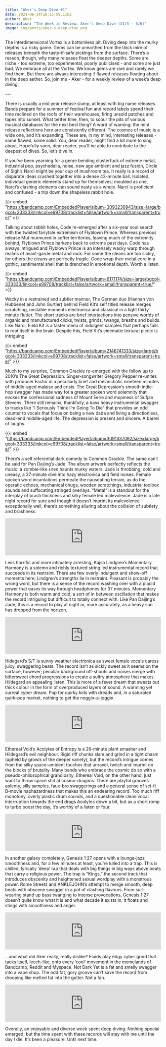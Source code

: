 ```yaml
---
title: "Aker’s Deep Dive #1"
date: 2021-06-14T16:15:59.116Z
author: Aker
description: "The Week in Review: Aker’s Deep Dive (31/5 - 6/6)"
image: img/posts/aker-s-deep-dive.png
---
```

<!--StartFragment-->

The Interdimensional Vortex is a bottomless pit. Diving deep into the murky depths is a risky game. Gems can be unearthed from the thick mire of releases beneath the tasty-if-safe pickings from the surface. There’s a reason, though, why many releases float the deeper depths. Some are niche - too extreme, too experimental, poorly publicised - and some are just bad. We embrace all at the Vortex. We know gems are rare and rarely we find them. But there are always interesting if flawed releases floating about in the deep aether. So, join me - Aker - for a weekly review of a week’s deep diving. <!--more-->

\---

There is usually a mid year release slump, at least with big name releases. Bands prepare for a summer of festival fun and record labels spend their time reclined on the roofs of their warehouses, firing unsold patches and tapes into sunset. What better time, then, to scour the pits of various musical databases for the next best thing? A word of warning: the mini release reflections here are consistently different. The cosmos of music is a wide one, and it’s expanding. These are, in my mind, interesting releases - some flawed, some solid. You, dear reader, might find a lot more to sing about. Hopefully soon, dear reader, you’ll be able to contribute to the deepest of dives. So, let’s dive in. 

If you’ve been yearning for a genre bending clusterfuck of extreme metal, industrial pop, psychedelia, noise, new age ambient and jazz fusion, Circle of Sigh’s Narci might be your cup of mushroom tea. It really is a record of disparate ideas crushed together into a dense 43-minute ball. Isolated, individual generic elements stand up for themselves; moulded as one, Narci’s clashing elements can sound nasty as a whole. Narci is proficient and confused - a trip down the shapeless rabbit hole.

{{< embed "https://bandcamp.com/EmbeddedPlayer/album=3093230943/size=large/bgcol=333333/linkcol=e99708/tracklist=false/artwork=small/transparent=true/" >}}

Talking about rabbit holes, Code re-emerged after a six-year soul search with the twisted fairytale extremism of Flyblown Prince. Whereas previous release Mut murmured in softer territories, leaving much of the extremity behind, Flyblown Prince harkens back to extreme past days. Code has always intrigued and Flyblown Prince is an intensely wacky warp through realms of avant-garde metal and rock. For some the cleans are too sickly, for others the cleans are perfectly fragile. Code wrap their metal core in a gothic, sentimental shell that is drenched in emotional depth. Worth a listen.

{{< embed "https://bandcamp.com/EmbeddedPlayer/album=6171174/size=large/bgcol=333333/linkcol=e99708/tracklist=false/artwork=small/transparent=true/" >}}

Wacky in a restrained and subtler manner, The German duo (Hannah von Hubbenet and John Gurtler) behind Field Kit’s self titled release merges scratching, unstable moments electronica and classical in a tight thirty minute flutter. The short tracks are brief interjections into pensive worlds of organic and manufactured clicks, twists, grinds, twangs, breaths and builds. Like Narci, Field Kit is a taster menu of indulgent samples that perhaps fails to root itself in the brain. Despite this, Field Kit’s cinematic textural picnic is intriguing.

{{< embed "https://bandcamp.com/EmbeddedPlayer/album=2148741333/size=large/bgcol=333333/linkcol=e99708/tracklist=false/artwork=small/transparent=true/" >}}

Much to my surprise, Common Grackle re-emerged with the follow up to 2010’s The Great Depression. Singer-songwriter Gregory Pepper re-unites with producer Factor in a peculiarly brief and melancholic nineteen minutes of middle-aged malaise and crisis. The Great Depression’s smooth indie-hop swagger has made way for a greater spoken word solemnity that evokes the confessional sadness of Mount Eerie and mopiness of Sufjan Stevens. There still remains, thankfully, a bass heavy instrumental swagger to tracks like “I Seriously Think I’m Going To Die” that provides an odd counter to vocals that focus on being a new dada and living a directionless, dead-end middle-aged life. The depression is present and sincere. A barrel of laughs.

{{< embed "https://bandcamp.com/EmbeddedPlayer/album=3091337092/size=large/bgcol=333333/linkcol=e99708/tracklist=false/artwork=small/transparent=true/" >}}

There’s a self referential dark comedy to Common Grackle. The same can’t be said for Pan Daijing’s Jade. The album artwork perfectly reflects the music: a zombie-like siren haunts murky waters. Jade is throbbing, cold and uneasy, a 37-minute dive into hazy electronica and field noises. Female spoken word incantations permeate the nauseating terrain, as do the operatic echoes, mechanical chugs, wooden scratchings, industrial toolbox sounds and suffocating stringed overlays. “Metal” is a standout for the interplay of brash thickness and silky female led malevolence. Jade is a late night record for sure and though it doesn’t imprint its malevolence exceptionally well, there’s something alluring about the collision of subtlety and brashness.

<iframe style="border: 0; width: 100%; height: 120px;" src="https://bandcamp.com/EmbeddedPlayer/album=429430983/size=large/bgcol=333333/linkcol=e99708/tracklist=false/artwork=small/transparent=true/" seamless><a href="https://pan-daijing.bandcamp.com/album/jade">Jade 玉观音 by Pan Daijing</a></iframe>

Less horrific and more intimately arresting, Kajsa Lindgren’s Momentary Harmony is a solemn and richly textured string led instrumental record that succeeds in its restraint. There are few overly indulgent and show-off moments here; Lindgren’s strengths lie in restraint. Pleasant is probably the wrong word, but there is a sense of the record washing over with a placid power that eases its way through headphones for 37 minutes. Momentary Harmony is both warm and cold, a sort of in between oscillation that makes the record intriguing but difficult to totally connect with. Like Pan Daijing’s Jade, this is a record to play at night or, more accurately, as a heavy sun has dropped from the horizon.

<iframe style="border: 0; width: 100%; height: 120px;" src="https://bandcamp.com/EmbeddedPlayer/album=3498800507/size=large/bgcol=333333/linkcol=e99708/tracklist=false/artwork=small/transparent=true/" seamless><a href="https://recitalprogram.bandcamp.com/album/momentary-harmony">Momentary Harmony by Kajsa Lindgren</a></iframe>

Hidegard’s S/T is sunny weather electronica as sweet female vocals caress juicy, swaggering beats. The record isn’t as sickly sweet as it seems on the surface, however; peculiar background off-shoots and noises merge with bittersweet chord progressions to create a sultry atmosphere that makes Hildegard an appealing listen. This is more of a fever dream that sweats out thick colour in the form of overproduced layers of sound. A warming yet surreal cyber dream. Pop for quirky kids with dreads and, in a saturated quirk-pop market, nothing to get the noggin-a-joggin.

<iframe style="border: 0; width: 100%; height: 120px;" src="https://bandcamp.com/EmbeddedPlayer/album=3337469625/size=large/bgcol=333333/linkcol=e99708/tracklist=false/artwork=small/transparent=true/" seamless><a href="https://hhllddggrrdd.bandcamp.com/album/hildegard">Hildegard by Hildegard</a></iframe>

Ethereal Void’s Acolytes of Entropy is a 26-minute plant smasher and Hildegard’s evil neighbour. Rigid riff chunks slam and grind in a tight chasm (upheld by growls of the deeper variety), but the record’s intrigue comes from the silky space-ambient touches that unravel, twitch and imprint on the blocks of brutality. Many bands who embrace the cosmic do so with a pseudo-philosophical grandiosity; Ethereal Void, on the other hand, just want to throw space shit at cosmo-dragons. There are playful grooves aplenty, silly samples, faux-bro swaggerings and a general sense of sci-fi B-movie haphazardness that makes this an endearing record. Too much riff monotony, overly plastic drum sounds, and a questionable clean vocal interruption towards the end drags Acolytes down a bit, but as a short romp to turbo boost the day, it’s worthy of a listen or four. 

<iframe style="border: 0; width: 100%; height: 120px;" src="https://bandcamp.com/EmbeddedPlayer/album=50429349/size=large/bgcol=333333/linkcol=e99708/tracklist=false/artwork=small/transparent=true/" seamless><a href="https://design.bandcamp.com/album/acolytes-of-entropy">Acolytes of Entropy by Ethereal Void</a></iframe>

In another galaxy completely, Genesis 1:27 opens with a lounge-jazz smoothness and, for a few minutes at least, you’re lulled into a trap. This is chilled, lyrically ‘deep’ rap that deals with big things in big ways above beats that carry a religious power. The trap is “Kings,” the second track that introduces obscenity and heightened sexual wordplay with a monstrous power. Rome Streetz and ANKLEJOHN’s attempt to merge smooth, deep beats with obscene swagger in a pot of clashing flavours. From suit-wearing stand up bass twanging to intense provocations, Genesis 1:27 doesn’t quite know what it is and what decade it exists in. It floats and stings with smoothness and anger.

<iframe style="border: 0; width: 100%; height: 120px;" src="https://bandcamp.com/EmbeddedPlayer/album=1318281323/size=large/bgcol=333333/linkcol=e99708/tracklist=false/artwork=small/transparent=true/" seamless><a href="https://rarescrilla.bandcamp.com/album/genesis-1-27">GENESIS 1:27 by Rare Scrilla</a></iframe>

...and what did Aker really, really dislike? Fluids play edgy cyber grind that tacks itself, leech-like, onto every ‘cool’ movement in the memelands of Bandcamp, Reddit and Myspace. Not Dark Yet is a fat and smelly swagger into a vape shop. The odd fat, gory groove can’t save the record from drooping like melted fat into the gutter. Not a fan.

<iframe style="border: 0; width: 100%; height: 120px;" src="https://bandcamp.com/EmbeddedPlayer/album=3618502469/size=large/bgcol=333333/linkcol=e99708/tracklist=false/artwork=small/transparent=true/" seamless><a href="https://fluids666.bandcamp.com/album/not-dark-yet">Not Dark Yet by FLUIDS</a></iframe>

Overally, an enjoyable and diverse week spent deep diving. Nothing special emerged, but the time spent with these records will stay with me until the day I die. It’s been a pleasure. Until next time.

<!--EndFragment-->